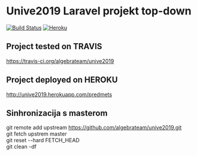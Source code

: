 # Unive2019 Laravel projekt top-down

[![Build Status](https://travis-ci.org/algebrateam/unive2019.svg?branch=master)](https://travis-ci.org/algebrateam/unive2019)
[![Heroku](https://heroku-badges.herokuapp.com/?app=unive2019)](http://unive2019.herokuapp.com/predmets)


## Project tested on TRAVIS
https://travis-ci.org/algebrateam/unive2019

## Project deployed on HEROKU
http://unive2019.herokuapp.com/predmets

## Sinhronizacija s masterom 
git remote add upstream https://github.com/algebrateam/unive2019.git   
git fetch upstrem master  
git reset --hard FETCH_HEAD  
git clean -df  
